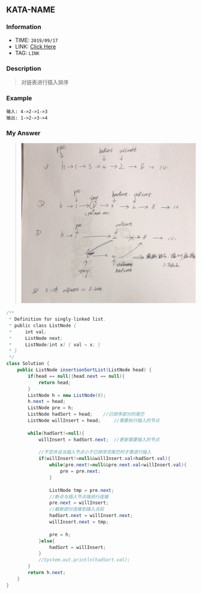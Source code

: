 ## KATA-NAME

### Information
* TIME: `2019/09/17`
* LINK: [Click Here](https://leetcode-cn.com/problems/insertion-sort-list/)
* TAG: `LINK`

### Description
> 对链表进行插入排序

### Example
```text
输入: 4->2->1->3
输出: 1->2->3->4
```

### My Answer
> ![alt](../img/0917.jpg)
```java
/**
 * Definition for singly-linked list.
 * public class ListNode {
 *     int val;
 *     ListNode next;
 *     ListNode(int x) { val = x; }
 * }
 */
class Solution {
    public ListNode insertionSortList(ListNode head) {
        if(head == null||head.next == null){
            return head;
        }
        ListNode h = new ListNode(0);
        h.next = head;
        ListNode pre = h;
        ListNode hadSort = head;    //已排序部分的尾巴
        ListNode willInsert = head;     //需要执行插入的节点
        
        while(hadSort!=null){
            willInsert = hadSort.next;  //更新需要插入的节点

            //不空并且当插入节点小于已排序完尾巴时才需进行插入
            if(willInsert!=null&&willInsert.val<hadSort.val){
                while(pre.next!=null&&pre.next.val<willInsert.val){
                    pre = pre.next;
                }
                
                ListNode tmp = pre.next;
                //断点与插入节点端进行连接
                pre.next = willInsert;
                //截断部分连接到插入点后
                hadSort.next = willInsert.next;
                willInsert.next = tmp;
                
                pre = h;
            }else{
                hadSort = willInsert;
            }
            //System.out.println(hadSort.val);
        }
        return h.next;
    }
}
```
